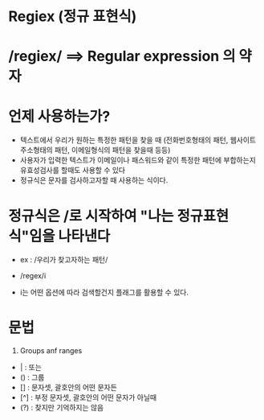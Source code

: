 # Regiex (정규 표현식)

# /regiex/ ==> Regular expression 의 약자

# 언제 사용하는가?
 - 텍스트에서 우리가 원하는 특정한 패턴을 찾을 때 (전화번호형태의 패턴, 웹사이트 주소형태의 패턴, 이메일형식의 패턴을 찾을때 등등)
 - 사용자가 입력한 텍스트가 이메일이나 패스워드와 같이 특정한 패턴에 부합하는지 유효성검사를 할때도 사용할 수 있다
 - 정규식은 문자를 검사하고자할 때 사용하는 식이다.

# 정규식은 /로 시작하여 "나는 정규표현식"임을 나타낸다
 - ex :  /우리가 찾고자하는 패턴/

 - /regex/i
 - i는 어떤 옵션에 따라 검색할건지 플래그를 활용할 수 있다.

# 문법
 1) Groups anf ranges
 -  | : 또는
 - () : 그룹
 - [] : 문자셋, 괄호안의 어떤 문자든
 - [^] : 부정 문자셋, 괄호안의 어떤 문자가 아닐때
 - (?) : 찾지만 기억하지는 않음

